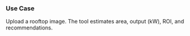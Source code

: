 ### Use Case
Upload a rooftop image. The tool estimates area, output (kW), ROI, and recommendations.
